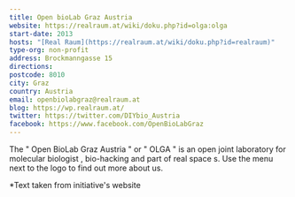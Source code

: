 ```yaml
---
title: Open bioLab Graz Austria
website: https://realraum.at/wiki/doku.php?id=olga:olga
start-date: 2013
hosts: "[Real Raum](https://realraum.at/wiki/doku.php?id=realraum)"
type-org: non-profit
address: Brockmanngasse 15
directions:
postcode: 8010
city: Graz
country: Austria
email: openbiolabgraz@realraum.at
blog: https://wp.realraum.at/
twitter: https://twitter.com/DIYbio_Austria
facebook: https://www.facebook.com/OpenBioLabGraz
---
```


The " Open BioLab Graz Austria " or " OLGA " is an open joint laboratory for molecular biologist , bio-hacking and part of real space s.
Use the menu next to the logo to find out more about us.


\*Text taken from initiative's website
